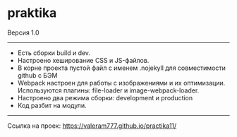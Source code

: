 # praktika
Версия 1.0
_____________________

 - Есть  сборки build и dev.
 - Настроено хеширование CSS и JS-файлов.
 - В корне проекта пустой файл с именем .nojekyll для совместимости github с БЭМ
- Webpack настроен  для работы с изображениями и их оптимизации. Используются плагины: file-loader и image-webpack-loader.
 - Настроено два режима сборки: development и production
 - Код разбит на модули.
 _________________
 Ссылка на проек: https://valeram777.github.io/practika11/
